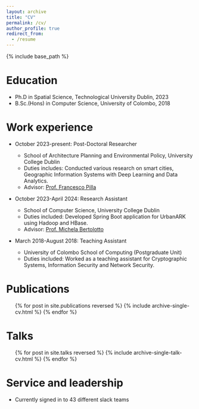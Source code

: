 ```yaml
---
layout: archive
title: "CV"
permalink: /cv/
author_profile: true
redirect_from:
  - /resume
---
```


{% include base_path %}

# Education

- Ph.D in Spatial Science, Technological University Dublin, 2023
- B.Sc.(Hons) in Computer Science, University of Colombo, 2018

# Work experience

- October 2023-present: Post-Doctoral Researcher

  - School of Architecture Planning and Environmental Policy, University College Dublin
  - Duties includes: Conducted various research on smart cities, Geographic Information Systems with Deep Learning and Data Analytics.
  - Advisor: [Prof. Francesco Pilla](https://people.ucd.ie/francesco.pilla)

- October 2023-April 2024: Research Assistant

  - School of Computer Science, University College Dublin
  - Duties included: Developed Spring Boot application for UrbanARK using Hadoop and HBase.
  - Advisor: [Prof. Michela Bertolotto](https://people.ucd.ie/michela.bertolotto)

- March 2018-August 2018: Teaching Assistant

  - University of Colombo School of Computing (Postgraduate Unit)
  - Duties included: Worked as a teaching assistant for Cryptographic Systems, Information Security and Network Security.

# Publications

  <ul>{% for post in site.publications reversed %}
    {% include archive-single-cv.html %}
  {% endfor %}</ul>
  
Talks
======
  <ul>{% for post in site.talks reversed %}
    {% include archive-single-talk-cv.html  %}
  {% endfor %}</ul>
  
<!-- Teaching
======
  <ul>{% for post in site.teaching reversed %}
    {% include archive-single-cv.html %}
  {% endfor %}</ul> -->
  
Service and leadership
======
* Currently signed in to 43 different slack teams
